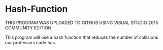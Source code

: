 # Hash-Function
THIS PROGRAM WAS UPLOADED TO GITHUB USING VISUAL STUDIO 2015 COMMUNITY EDITION

This program will use a hash function that reduces the number of collisions our professors code has.
